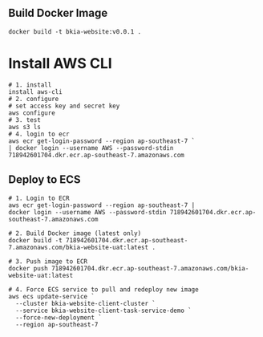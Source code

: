 ## Build Docker Image
```shell
docker build -t bkia-website:v0.0.1 .
```
# Install AWS CLI
```shell
# 1. install
install aws-cli
# 2. configure
# set access key and secret key
aws configure
# 3. test
aws s3 ls
# 4. login to ecr
aws ecr get-login-password --region ap-southeast-7 `
| docker login --username AWS --password-stdin 718942601704.dkr.ecr.ap-southeast-7.amazonaws.com

```

## Deploy to ECS
```shell
# 1. Login to ECR
aws ecr get-login-password --region ap-southeast-7 |
docker login --username AWS --password-stdin 718942601704.dkr.ecr.ap-southeast-7.amazonaws.com

# 2. Build Docker image (latest only)
docker build -t 718942601704.dkr.ecr.ap-southeast-7.amazonaws.com/bkia-website-uat:latest .

# 3. Push image to ECR
docker push 718942601704.dkr.ecr.ap-southeast-7.amazonaws.com/bkia-website-uat:latest

# 4. Force ECS service to pull and redeploy new image
aws ecs update-service `
  --cluster bkia-website-client-cluster `
  --service bkia-website-client-task-service-demo `
  --force-new-deployment `
  --region ap-southeast-7
```
                                                                                                                                                                                                                                                                                                                                                                                                                                                                                                                                                                                                                                                                                                                                                                                                                                                                                                                                                                                                                                                                                                                                                                                                                                                                                                                                                                                                                                                                                                                                                                                                                                                                                                                                                                                                                                                                                                                                                                                                                                                                                                                                                                                                                                                                                                                                                                                                                                     
